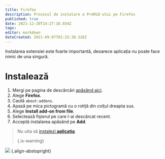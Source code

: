 ```yaml
---
title: Firefox
description: Procesul de instalare a PreMiD-ului pe Firefox
published: true
date: 2021-12-20T14:27:18.034Z
tags:
editor: markdown
dateCreated: 2021-09-07T01:25:38.328Z
---
```


Instalarea extensiei este foarte importantă, deoarece aplicația nu poate face nimic de una singură.

# Instalează
1. Mergi pe pagina de descărcări [apăsând aici](https://premid.app/downloads).
2. Alege **Firefox**.
3. Caută `about:addons`.
4. Apasă pe mica pictogramă cu o rotiță din colțul dreapta sus.
5. Alege **Install add-on from file**.
6. Selectează fișierul pe care l-ai descărcat recent.
7. Acceptă instalarea apăsând pe **Add**.

> Nu uita să [instalezi **aplicația**](/install). 
> 
> {.is-warning}

![](https://img.icons8.com/color/2x/firefox.png) {.align-abstopright}
